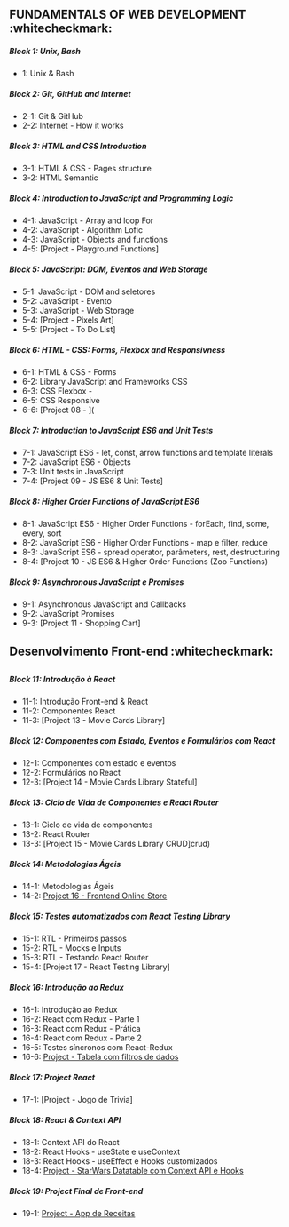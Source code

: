 ## FUNDAMENTALS OF WEB DEVELOPMENT :whitecheckmark:

##### Block 1: Unix, Bash

- 1: Unix & Bash 

##### Block 2: Git, GitHub and Internet

-  2-1: Git & GitHub 
-  2-2: Internet - How it works

##### Block 3:  HTML and CSS Introduction

- 3-1: HTML & CSS - Pages structure
- 3-2: HTML Semantic

##### Block 4:  Introduction to JavaScript and Programming Logic

- 4-1: JavaScript - Array and loop For
- 4-2: JavaScript - Algorithm Lofic
- 4-3: JavaScript - Objects and functions
- 4-5: [Project - Playground Functions]

##### Block 5: JavaScript: DOM, Eventos and Web Storage

- 5-1: JavaScript - DOM and seletores
- 5-2: JavaScript - Evento
- 5-3: JavaScript - Web Storage
- 5-4: [Project  - Pixels Art]
- 5-5: [Project - To Do List]

##### Block 6: HTML - CSS: Forms, Flexbox and Responsivness

- 6-1: HTML & CSS - Forms
- 6-2: Library JavaScript and Frameworks CSS
- 6-3: CSS Flexbox -
- 6-5: CSS Responsive
- 6-6: [Project 08 - ](

##### Block 7: Introduction to JavaScript ES6 and Unit Tests

- 7-1: JavaScript ES6 - let, const, arrow functions and template literals
- 7-2: JavaScript ES6 - Objects
- 7-3: Unit tests in JavaScript
- 7-4: [Project 09 - JS ES6 & Unit Tests]

##### Block 8: Higher Order Functions of JavaScript ES6

- 8-1: JavaScript ES6 - Higher Order Functions - forEach, find, some, every, sort
- 8-2: JavaScript ES6 - Higher Order Functions - map e filter, reduce
- 8-3: JavaScript ES6 - spread operator, parâmeters, rest, destructuring
- 8-4: [Project 10 - JS ES6 & Higher Order Functions (Zoo Functions)

##### Block 9: Asynchronous JavaScript e Promises

- 9-1: Asynchronous JavaScript and Callbacks
- 9-2: JavaScript Promises
- 9-3: [Project 11 - Shopping Cart]


##
## Desenvolvimento Front-end :whitecheckmark:
##

##### Block 11: Introdução à React

- 11-1: Introdução Front-end & React
- 11-2: Componentes React
- 11-3: [Project 13 - Movie Cards Library]

##### Block 12: Componentes com Estado, Eventos e Formulários com React

- 12-1: Componentes com estado e eventos
- 12-2: Formulários no React
- 12-3: [Project 14 - Movie Cards Library Stateful]
##### Block 13: Ciclo de Vida de Componentes e React Router

- 13-1: Ciclo de vida de componentes
- 13-2: React Router
- 13-3: [Project 15 - Movie Cards Library CRUD]crud)

##### Block 14: Metodologias Ágeis

- 14-1: Metodologias Ágeis
- 14-2: [Project 16 - Frontend Online Store]()

##### Block 15: Testes automatizados com React Testing Library

- 15-1: RTL - Primeiros passos
- 15-2: RTL - Mocks e Inputs
- 15-3: RTL - Testando React Router
- 15-4: [Project 17 - React Testing Library]

##### Block 16: Introdução ao Redux

- 16-1: Introdução ao Redux
- 16-2: React com Redux - Parte 1
- 16-3: React com Redux - Prática
- 16-4: React com Redux - Parte 2
- 16-5: Testes síncronos com React-Redux
- 16-6: [Project - Tabela com filtros de dados]()

##### Block 17: Project React

- 17-1: [Project - Jogo de Trivia]

##### Block 18: React & Context API

- 18-1: Context API do React
- 18-2: React Hooks - useState e useContext
- 18-3: React Hooks - useEffect e Hooks customizados
- 18-4: [Project - StarWars Datatable com Context API e Hooks]()

##### Block 19: Project Final de Front-end

- 19-1: [Project - App de Receitas]()

